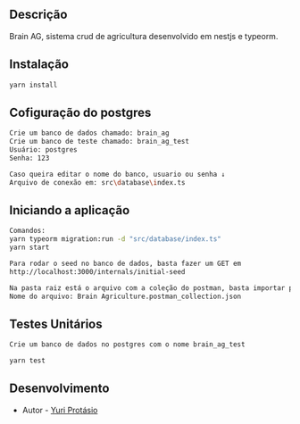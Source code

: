 ## Descrição

Brain AG, sistema crud de agricultura desenvolvido em nestjs e typeorm.

## Instalação

```bash
yarn install
```

## Cofiguração do postgres
```bash
Crie um banco de dados chamado: brain_ag
Crie um banco de teste chamado: brain_ag_test
Usuário: postgres
Senha: 123

Caso queira editar o nome do banco, usuario ou senha ↓
Arquivo de conexão em: src\database\index.ts
```

## Iniciando a aplicação

```bash
Comandos:
yarn typeorm migration:run -d "src/database/index.ts"
yarn start

Para rodar o seed no banco de dados, basta fazer um GET em
http://localhost:3000/internals/initial-seed

Na pasta raiz está o arquivo com a coleção do postman, basta importar para executar as chamadas.
Nome do arquivo: Brain Agriculture.postman_collection.json
```

## Testes Unitários

```bash
Crie um banco de dados no postgres com o nome brain_ag_test

yarn test
```

## Desenvolvimento

- Autor - [Yuri Protásio](https://github.com/yuriprotasio)
